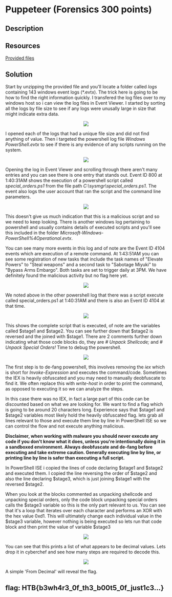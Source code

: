 # Puppeteer (Forensics 300 points) 

## Description



## Resources

[Provided files](https://github.com/FidgetCube/CTF_writeups/blob/main/2022-HTBcyberApocalypseCTF/puppeteer(forensics)/forensics_puppeteer.zip)

## Solution

Start by unzipping the provided file and you'll locate a folder called *logs* containing 143 windows event logs (*.evtx). The trick here is going to be how to find the right information quickly. I transfered the log files over to my windows host so i can view the log files in Event Viewer. I started by sorting all the logs by file size to see if any logs were unusally large in size that might indicate extra data.

<p align="center"><img src="_images/1fileSortSize.png"></p>

I opened each of the logs that had a unique file size and did not find anything of value. Then i targeted the powershell log file *Windows PowerShell.evtx* to see if there is any evidence of any scripts running on the system. 

<p align="center"><img src="_images/2powershellEmpty.png"></p>

Opening the log in Event Viewer and scrolling through there aren't many entries and you can see there is one entry that stands out. Event ID 800 at 1:40:31AM shows the execution of a powershell script called *special_orders.ps1* from the file path *C:\sysmgr\special_orders.ps1*. The event also logs the user account that ran the script and the command line parameters. 

<p align="center"><img src="_images/2-1powershell_Log.png"></p>

This doesn't give us much indication that this is a malicious script and so we need to keep looking. There is another windows log pertaining to powershell and usually contains details of executed scripts and you'll see this included in the folder *Microsoft-Windows-PowerShell%4Operational.evtx*.

You can see many more events in this log and of note are the Event ID 4104 events which are execution of a remote command. At 1:43:51AM you can see some registration of new tasks that include the task names of "Elevate Powers" to "Steal weapons" and a second task to "Sabotage Miyuki" to "Bypass Arms Embargo". Both tasks are set to trigger daily at 3PM. We have definitely found the malicious activity but no flag here yet. 

<p align="center"><img src="_images/4script2.png"></p>

We noted above in the other powershell log that there was a script execute called special_orders.ps1 at 1:40:31AM and there is also an Event ID 4104 at that time.

<p align="center"><img src="_images/3script1.png"></p>

This shows the complete script that is executed, of note are the variables called $stage1 and $stage2. You can see further down that $stage2 is reversed and the joined with $stage1. There are 2 comments further down indicating what those code blocks do, they are *# Unpack Shellcode;* and *# Unpack Special Orders!* Time to debug the powershell. 

<p align="center"><img src="_images/4-1script2.png"></p>

The first step is to de-fang powershell, this involves removing the *iex* which is short for *Invoke-Expression* and executes the command/code. Sometimes the IEX is heavily obfuscated and you may need to manually deobfuscate to find it. We often replace this with *write-host* in order to print the command, as opposed to executing it so we can analyze the steps. 

In this case there was no IEX, in fact a large part of this code can be discounted based on what we are looking for. We want to find a flag which is going to be around 20 characters long. Experience says that $stage1 and $stage2 variables most likely hold the heavily obfuscated flag. lets grab all lines relevant to those and execute them line by line in PowerShell ISE so we can control the flow and not execute anything malicious.

**Disclaimer, when working with malware you should never execute any code if you don't know what it does, unless you're intentionally doing it in a sandboxed environment. Always deobfuscate and de-fang before executing and take extreme caution. Generally executing line by line, or printing line by line is safer than executing a full script.**

In PowerShell ISE i copied the lines of code declaring $stage1 and $stage2 and executed them. I copied the line reversing the order of $stage2 and also the line declaring $stage3, which is just joining $stage1 with the reversed $stage2.

When you look at the blocks commented as unpacking shellcode and unpacking special orders, only the code block unpacking special orders calls the $stage3 variable so this is the only part relevant to us. You can see that it's a loop that iterates over each character and performs an XOR with the hex value 0xd1. This will ultimately change each individual value in the $stage3 variable, however nothing is being executed so lets run that code block and then print the value of variable $stage3

<p align="center"><img src="_images/5powershellSolve.png"></p>

You can see that this prints a list of what appears to be decimal values. Lets drop it in cyberchef and see how many steps are required to decode this.

<p align="center"><img src="_images/6flag.png"></p>

A simple 'From Decimal' will reveal the flag.

## flag: HTB{b3wh4r3_0f_th3_b00t5_0f_just1c3...}
